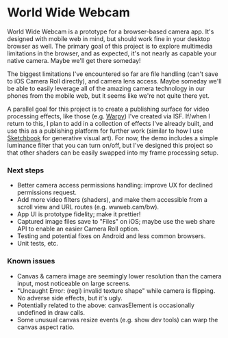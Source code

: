 # World Wide Webcam

World Wide Webcam is a prototype for a browser-based camera app. It's designed with mobile web in mind, but should work fine in your desktop browser as well. The primary goal of this project is to explore multimedia limitations in the browser, and as expected, it's not nearly as capable your native camera. Maybe we'll get there someday!

The biggest limitations I've encountered so far are file handling (can't save to iOS Camera Roll directly), and camera lens access. Maybe someday we'll be able to easily leverage all of the amazing camera technology in our phones from the mobile web, but it seems like we're not quite there yet.

A parallel goal for this project is to create a publishing surface for video processing effects, like those (e.g. [Warpy](https://editor.isf.video/shaders/624d2c75fa14610014854058)) I've created via ISF. If/when I return to this, I plan to add in a collection of effects I've already built, and use this as a publishing platform for further work (similar to how I use [Sketchbook](https://sketchbook.flatpickles.com/) for generative visual art). For now, the demo includes a simple luminance filter that you can turn on/off, but I've designed this project so that other shaders can be easily swapped into my frame processing setup.

### Next steps

- Better camera access permissions handling: improve UX for declined permissions request.
- Add more video filters (shaders), and make them accessible from a scroll view and URL routes (e.g. wwweb.cam/bw).
- App UI is prototype fidelity; make it prettier!
- Captured image files save to "Files" on iOS; maybe use the web share API to enable an easier Camera Roll option.
- Testing and potential fixes on Android and less common browsers.
- Unit tests, etc.

### Known issues

- Canvas & camera image are seemingly lower resolution than the camera input, most noticeable on large screens.
- "Uncaught Error: (regl) invalid texture shape" while camera is flipping. No adverse side effects, but it's ugly.
- Potentially related to the above: canvasElement is occasionally undefined in draw calls.
- Some unusual canvas resize events (e.g. show dev tools) can warp the canvas aspect ratio.
